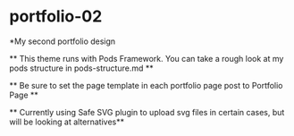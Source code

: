 # portfolio-02
*My second portfolio design

** This theme runs with Pods Framework. You can take a rough look at my pods structure in pods-structure.md **

** Be sure to set the page template in each portfolio page post to Portfolio Page **

** Currently using Safe SVG plugin to upload svg files in certain cases, but will be looking at alternatives**
